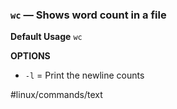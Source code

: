 ### `wc` — Shows word count in a file

**Default Usage**
	`wc` 

**OPTIONS**
- `-l` = Print the newline counts

#linux/commands/text 